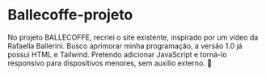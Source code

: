 # Ballecoffe-projeto
No projeto BALLECOFFE, recriei o site existente, inspirado por um vídeo da Rafaella Ballerini. Busco aprimorar minha programação, a versão 1.0 já possui HTML e Tailwind. Pretendo adicionar JavaScript e torná-lo responsivo para dispositivos menores, sem auxílio externo. ​🤍​
